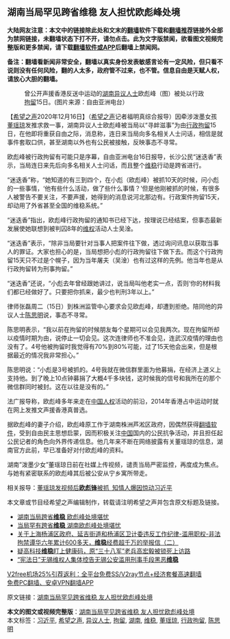  <h2>湖南当局罕见跨省维稳 友人担忧欧彪峰处境</h2> <p class="notice"><b>大陆网友注意：本文中的链接除此处和文末的<a href="https://github.com/bannedbook/fanqiang" >翻墙</a>软件下载和<a href="https://github.com/killgcd/justmysocks/blob/master/README.md">翻墙推荐</a>链接外全部为禁网链接，未翻墙状态下打不开，请勿点击。此为文字版禁闻，欲看图文视频完整版和更多禁闻，请下载<a href="https://github.com/bannedbook/fanqiang">翻墙软件或APP</a>后翻墙上禁闻网。</p><p>备注：翻墙看新闻非常安全，翻墙以真实身份发表敏感言论有一定风险，但只看不说则没有任何风险，翻的人太多，政府管不过来，也不管。信息自由是天赋人权，请放心大胆的翻墙。</b></p>  <div class="entry"> <figure><figcaption>曾公开声援香港反送中运动的<a href="https://www.bannedbook.org/bnews/tag/%e6%b9%96%e5%8d%97/" class="st_tag internal_tag" rel="tag" title="标签 湖南 下的日志">湖南</a><a href="https://www.bannedbook.org/bnews/tag/%e5%bc%82%e8%ae%ae%e4%ba%ba%e5%a3%ab/" class="st_tag internal_tag" rel="tag" title="标签 异议人士 下的日志">异议人士</a>欧彪峰（图）被处以行政<a href="https://www.bannedbook.org/bnews/tag/%E6%8B%98%E7%95%99/" class="st_tag internal_tag" rel="tag" title="标签 拘留 下的日志">拘留</a>15日。(图片来源：自由亚洲电台）</figcaption></figure> <p>【<span class='wp_keywordlink_affiliate'><a href="https://www.soundofhope.org" title="希望之声" target="_blank">希望之声</a></span>2020年12月16日】（<a href="https://www.bannedbook.org/bnews/tag/%e5%b8%8c%e6%9c%9b%e4%b9%8b%e5%a3%b0/" class="st_tag internal_tag" rel="tag" title="标签 希望之声 下的日志">希望之声</a>记者福明真综合报导）因牵涉泼墨女孩<a href="https://www.bannedbook.org/bnews/tag/%e8%91%a3%e7%91%b6%e7%90%bc/" class="st_tag internal_tag" rel="tag" title="标签 董瑶琼 下的日志">董瑶琼</a>发推求救一事，湖南异议人士欧彪峰被当局以“寻衅滋事”为由<a href="https://www.bannedbook.org/bnews/tag/%E8%A1%8C%E6%94%BF%E6%8B%98%E7%95%99/" class="st_tag internal_tag" rel="tag" title="标签 行政拘留 下的日志">行政拘留</a>15日，在他即将重获自由之际，消息称，连日来当局向多名相关人士问话，相信是就事件套取口供，甚至湖南以外也有公民被接触，反映事态不寻常。</p> <p>欧彪峰被行政拘留有可能只是序幕，自由亚洲电台16日报导，长沙公民“迷迭香”表示，当局连日来先后向多名相关人士问话，而且整个<a href="https://www.bannedbook.org/bnews/tag/%e7%bb%b4%e7%a8%b3/" class="st_tag internal_tag" rel="tag" title="标签 维稳 下的日志">维稳</a>行动是跨省进行。</p> <p>“迷迭香”称，“她知道的有三到四个，在小彪（欧彪峰）被抓10天的时候，问小彪的一些事情，‘他有些什么活动，做了些什么事情？’但是他刚被抓的时候，有很多人被警告不要关注，不要声援，她得到的消息说河北那边有。行政案件拘留15天，却动用了外省甚至全国的维稳系统。”</p>  <p>“迷迭香”指出，欧彪峰行政拘留的通知书已经下达，按理说已经结案，但事态最新发展使她联想到被判囚8年的<span class='wp_keywordlink_affiliate'><a href="https://www.bannedbook.org/bnews/weiquan/" title="维权" target="_blank">维权</a></span>活动人士吴淦。</p> <p>“迷迭香”表示，“除非当局要针对当事人把案件往下做，透过询问讯息以获取当事人的罪证。大家也担心的是，当局想把小彪的行政拘留往下做下去。而这个行政拘留15天只不过是个幌子，因为当年屠夫（吴淦）也有过这样的先例。他当年也是从行政拘留转为刑事拘留。”</p> <p>“迷迭香”还说，“小彪去年曾经跟她讲过，说当局叫他老实一点，否则‘你的材料我们都已经做好了。只要把你抓来，最少也判刑3年以上。”</p>  <p>律师张磊周二（15日）到株洲监管中心要求会见欧彪峰，却遭到拒绝。陪同他的异议人士<a href="https://www.bannedbook.org/bnews/tag/%e9%99%88%e6%80%9d%e6%98%8e/" class="st_tag internal_tag" rel="tag" title="标签 陈思明 下的日志">陈思明</a>说，事态不寻常。</p> <p>陈思明表示，“我以前在拘留的时候朋友每个星期可以会见我两次。现在拘留所却以疫情时期为由，说停止一切会见。这次连律师也不准会见，连武汉疫情的理由也没有了。4号他被拘留时我觉得有70%到80%可能，过了15天他会出来，但是根据最近的情况我非常担心。”</p> <p>陈思明说：“小彪是3号被抓的。4号我就在微信群里面为他募捐，在经济上道义上支持他。到了晚上10点钟募捐了大概4千多块钱，这时候我的信号和我所在的那个微信群同时被封。这在以往是没有的。”</p>  <p>法广报导称，欧彪峰多年来走在<span class='wp_keywordlink'><a href="https://www.bannedbook.org/forum20/" title="中国人权论坛" target="_blank">中国人权</a></span>活动的前沿，2014年香港占中运动时就在网上发推文声援香港真普选。</p> <p>据欧彪峰的妻子介绍，欧彪峰原工作于湖南株洲芦淞区政府，因偶然获得<span class='wp_keywordlink'><a href="https://www.bannedbook.org/forum23/" title="翻墙软件下载 如何翻墙 翻墙网站" target="_blank">翻墙软件</a></span>，受到自由民主思想启蒙，因而积极关注<span class='wp_keywordlink_affiliate'><a href="https://www.bannedbook.org/" title="中国" target="_blank">中国</a></span>国内的公民抗争活动，并且担任起公民记者的角色向外界传递信息。他几年来不断在网络披露有关董瑶琼的信息，湖南官方此前，早已准备好对付欧彪峰的资料。</p> <p>湖南”泼墨少女”董瑶琼日前在社媒上传视频，谴责当局严密监控，再度成为焦点。与她有紧密联系的欧彪峰其后被公安从宁乡寓所带走。</p>  <p>相关报导：<a data-ctorig="https://www.soundofhope.org/post/450259" data-cturl="https://www.google.com/url?client=internal-element-cse&amp;cx=007749283119516952101:0iwnfnkwnek&amp;q=https://www.soundofhope.org/post/450259&amp;sa=U&amp;ved=2ahUKEwirhZ_YltTtAhVc_XMBHV45AlMQFjAAegQIAhAC&amp;usg=AOvVaw1Ku1zvUGXTCvhqUwG73_9d" href="https://www.google.com/url?client=internal-element-cse&amp;cx=007749283119516952101:0iwnfnkwnek&amp;q=https://www.soundofhope.org/post/450259&amp;sa=U&amp;ved=2ahUKEwirhZ_YltTtAhVc_XMBHV45AlMQFjAAegQIAhAC&amp;usg=AOvVaw1Ku1zvUGXTCvhqUwG73_9d" target="_blank">董瑶琼发视频后<b>欧彪锋</b>被抓  知情人爆因惊动习近平</a></p> <p>本文章或节目经希望之声编辑制作，转载请注明希望之声并包含原文标题及链接。</p> <ul class='op-related-articles' title='相关阅读'> <li><a href='https://www.bannedbook.org/bnews/ssgc/20201217/1449335.html' target='_blank'>湖南当局跨省<b>维稳</b> 欧彪峰处境堪忧</a></li> <li><a href='https://www.bannedbook.org/bnews/headline/20201216/1449076.html' target='_blank'>当局罕有跨省<b>维稳</b> 湖南欧彪峰处境堪忧</a></li> <li><a href='https://www.bannedbook.org/bnews/weiquan/20201216/1448971.html' target='_blank'>关于上海杨浦区政府&#12289;延吉街道和杨浦区卫计委违反工作纪律-滥用职权-非法拘禁谭华六年累计600多天&#65292;<b>维稳</b>经费超千万的举报信&#65288;二&#65289;</a></li> <li><a href='https://www.bannedbook.org/bnews/weiquan/20201216/1448714.html' target='_blank'>疑高科技<b>维稳</b>盯上健康码&#65292;原&#8220;三十八军&#8221;老兵高宏毅被锁死上访路</a></li> <li><a href='https://www.bannedbook.org/bnews/weiquan/20201216/1448708.html' target='_blank'>&#8220;宪法日&#8221;无锡维权人集体控告无锡公安滥用刑事手段黑恶<b>维稳</b></a></li> </ul> <p class="texttj"> <a href="https://github.com/bannedbook/fanqiang/wiki/V2ray%E6%9C%BA%E5%9C%BA" target="_blank">V2free机场25%引荐返利：全平台免费SS/V2ray节点+经济套餐高速翻墙</a><br/> <a href="https://github.com/bannedbook/fanqiang/wiki/%E7%A6%81%E9%97%BB%E7%BD%91%E5%AE%89%E5%8D%93%E7%BF%BB%E5%A2%99%E6%96%B0%E9%97%BBAPP" target="_blank">免费PC翻墙、安卓VPN翻墙APP</a></p><p>原文链接：<a class="src_link"  href="https://www.soundofhope.org/post/454495" target="_blank">湖南当局罕见跨省维稳 友人担忧欧彪峰处境</a></p><a name='sharetosocial'></a>       <div><b>本文的图文或视频完整版</b>：<a href='https://www.bannedbook.org/bnews/comments/20201217/1449591.html'>湖南当局罕见跨省维稳 友人担忧欧彪峰处境</a></div>  </div><!--END ENTRY--> <div class="postfooter"> <div>本文标签：<a href="https://www.bannedbook.org/bnews/tag/%e4%b9%a0%e8%bf%91%e5%b9%b3/" rel="tag">习近平</a>, <a href="https://www.bannedbook.org/bnews/tag/%e5%b8%8c%e6%9c%9b%e4%b9%8b%e5%a3%b0/" rel="tag">希望之声</a>, <a href="https://www.bannedbook.org/bnews/tag/%e5%bc%82%e8%ae%ae%e4%ba%ba%e5%a3%ab/" rel="tag">异议人士</a>, <a href="https://www.bannedbook.org/bnews/tag/%E6%8B%98%E7%95%99/" rel="tag">拘留</a>, <a href="https://www.bannedbook.org/bnews/tag/%e6%b9%96%e5%8d%97/" rel="tag">湖南</a>, <a href="https://www.bannedbook.org/bnews/tag/%e7%bb%b4%e7%a8%b3/" rel="tag">维稳</a>, <a href="https://www.bannedbook.org/bnews/tag/%e8%91%a3%e7%91%b6%e7%90%bc/" rel="tag">董瑶琼</a>, <a href="https://www.bannedbook.org/bnews/tag/%E8%A1%8C%E6%94%BF%E6%8B%98%E7%95%99/" rel="tag">行政拘留</a>, <a href="https://www.bannedbook.org/bnews/tag/%e9%99%88%e6%80%9d%e6%98%8e/" rel="tag">陈思明</a></div>  </div><!--END POSTFOOTER--> 